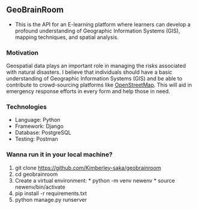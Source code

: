 ## GeoBrainRoom

* This is the API for an E-learning platform where learners can develop a profound understanding of Geographic
  Information Systems (GIS), mapping techniques, and spatial analysis.

### Motivation
Geospatial data plays an important role in managing the risks associated with natural disasters. 
I believe that individuals should have a basic understanding of Geographic Information Systems (GIS) 
and be able to contribute to crowd-sourcing platforms like <a href="https://www.openstreetmap.org/#map=6/-13.277/34.295">OpenStreetMap</a>. This will aid in emergency 
response efforts in every form and help those in need.
    

### Technologies
   * Language: Python
   * Framework: Django
   * Database: PostgreSQL
   * Testing: Postman

### Wanna run it in your local machine?

  1. git clone https://github.com/Kimberley-saka/geobrainroom
  2. cd geobrainroom
  3. Create a virtual environment:
    * python -m venv newenv
    * source newenv/bin/activate
  4. pip install -r requirements.txt
  5. python manage.py runserver
        
    


    
